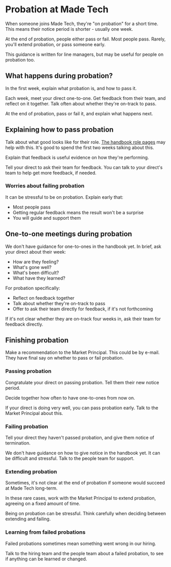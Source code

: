 # Probation at Made Tech

When someone joins Made Tech, they're "on probation" for a short time.
This means their notice period is shorter - usually one week.

At the end of probation, people either pass or fail. Most people pass.
Rarely, you'll extend probation, or pass someone early.

This guidance is written for line managers, but may be useful for people on probation too.

## What happens during probation?

In the first week, explain what probation is, and how to pass it.

Each week, meet your direct one-to-one.
Get feedback from their team, and reflect on it together.
Talk often about whether they're on-track to pass.

At the end of probation, pass or fail it, and explain what happens next.

## Explaining how to pass probation

Talk about what good looks like for their role. [The handbook role pages](../roles) may help with this.
It's good to spend the first two weeks talking about this.

Explain that feedback is useful evidence on how they're performing.

Tell your direct to ask their team for feedback. You can talk to your direct's team to help get more feedback, if needed.

### Worries about failing probation

It can be stressful to be on probation. Explain early that:
- Most people pass
- Getting regular feedback means the result won't be a surprise
- You will guide and support them

## One-to-one meetings during probation

We don't have guidance for one-to-ones in the handbook yet. In brief, ask your direct about their week:
- How are they feeling?
- What's gone well?
- What's been difficult?
- What have they learned?

For probation specifically:
- Reflect on feedback together
- Talk about whether they're on-track to pass
- Offer to ask their team directly for feedback, if it's not forthcoming

If it's not clear whether they are on-track four weeks in, ask their team for feedback directly.

## Finishing probation

Make a recommendation to the Market Principal. This could be by e-mail. They have final say on whether to pass or fail probation.

### Passing probation

Congratulate your direct on passing probation. Tell them their new notice period.

Decide together how often to have one-to-ones from now on.

If your direct is doing very well, you can pass probation early. Talk to the Market Principal about this.

### Failing probation

Tell your direct they haven't passed probation, and give them notice of termination.

We don't have guidance on how to give notice in the handbook yet. It can be difficult and stressful. Talk to the people team for support.

### Extending probation

Sometimes, it's not clear at the end of probation if someone would succeed at Made Tech long-term.

In these rare cases, work with the Market Principal to extend probation, agreeing on a fixed amount of time.

Being on probation can be stressful. Think carefully when deciding between extending and failing.

### Learning from failed probations

Failed probations sometimes mean something went wrong in our hiring.

Talk to the hiring team and the people team about a failed probation, to see if anything can be learned or changed.
